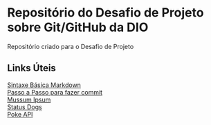 # Repositório do Desafio de Projeto sobre Git/GitHub da DIO
Repositório criado para o Desafio de Projeto

## Links Úteis
[Sintaxe Básica Markdown](https://www.markdownguide.org/basic-syntax/)<br>
[Passo a Passo para fazer commit](https://blog.cod3r.com.br/guia-basico-de-git-como-fazer-commit-no-github/)<br>
[Mussum Ipsum](https://mussumipsum.com/)<br>
[Status Dogs](https://httpstatusdogs.com/)<br>
[Poke API](https://pokeapi.co/)<br>
